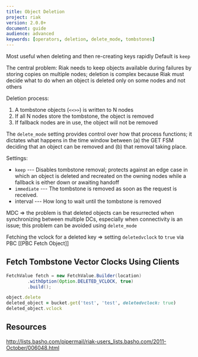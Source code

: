 ```yaml
---
title: Object Deletion
project: riak
version: 2.0.0+
document: guide
audience: advanced
keywords: [operators, deletion, delete_mode, tombstones]
---
```


Most useful when deleting and then re-creating keys rapidly
Default is `keep`

The central problem: Riak needs to keep objects available during
failures by storing copies on multiple nodes; deletion is complex
because Riak must decide what to do when an object is deleted only on
some nodes and not others

Deletion process:

1. A tombstone objects (`<<>>`) is written to N nodes
2. If all N nodes store the tombstone, the object is removed
3. If fallback nodes are in use, the object will not be removed

The `delete_mode` setting provides control over how that process
functions; it dictates what happens in the time window between (a) the 
GET FSM deciding that an object can be removed and (b) that removal
taking place.

Settings:

* `keep` --- Disables tombstone removal; protects against an edge case in which an object is deleted and recreated on the owning nodes while a fallback is either down or awaiting handoff
* `immediate` --- The tombstone is removed as soon as the request is received. 
* interval --- How long to wait until the tombstone is removed

MDC => the problem is that deleted objects can be resurrected when
synchronizing between multiple DCs, especially when connectivity is an
issue; this problem can be avoided using `delete_mode`

Fetching the vclock for a deleted key => setting `deletedvclock` to
`true` via PBC [[PBC Fetch Object]]

## Fetch Tombstone Vector Clocks Using Clients

```java
FetchValue fetch = new FetchValue.Builder(location)
		.withOption(Option.DELETED_VCLOCK, true)
		.build();
```

```ruby
object.delete
deleted_object = bucket.get('test', 'test', deletedvclock: true)
deleted_object.vclock
```

## Resources

http://lists.basho.com/pipermail/riak-users_lists.basho.com/2011-October/006048.html